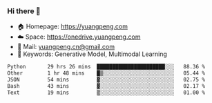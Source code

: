 ### Hi there 👋

- 🏠 Homepage: https://yuangpeng.com
- ☁️ Space: https://onedrive.yuangpeng.com
- 📧 Mail: yuangpeng.cn@gmail.com
- 🌅 Keywords: Generative Model, Multimodal Learning

<!--
**yuangpeng/yuangpeng** is a ✨ _special_ ✨ repository because its `README.md` (this file) appears on your GitHub profile.

Here are some ideas to get you started:

- 🔭 I’m currently working on ...
- 🌱 I’m currently learning ...
- 👯 I’m looking to collaborate on ...
- 🤔 I’m looking for help with ...
- 💬 Ask me about ...
- 📫 How to reach me: ...
- 😄 Pronouns: ...
- ⚡ Fun fact: ...
-->

<!--START_SECTION:waka-->

```txt
Python       29 hrs 26 mins  ██████████████████████░░░   88.36 %
Other        1 hr 48 mins    █▒░░░░░░░░░░░░░░░░░░░░░░░   05.44 %
JSON         54 mins         ▓░░░░░░░░░░░░░░░░░░░░░░░░   02.75 %
Bash         43 mins         ▓░░░░░░░░░░░░░░░░░░░░░░░░   02.17 %
Text         19 mins         ▒░░░░░░░░░░░░░░░░░░░░░░░░   01.00 %
```

<!--END_SECTION:waka-->
